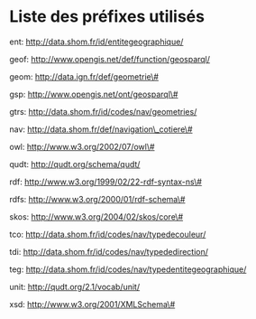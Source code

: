 # Liste des préfixes utilisés

ent: <http://data.shom.fr/id/entitegeographique/>

geof: <http://www.opengis.net/def/function/geosparql/>

geom: <http://data.ign.fr/def/geometrie\#>

gsp: <http://www.opengis.net/ont/geosparql\#>

gtrs: <http://data.shom.fr/id/codes/nav/geometries/>

nav: <http://data.shom.fr/def/navigation\_cotiere\#>

owl: <http://www.w3.org/2002/07/owl\#>

qudt: <http://qudt.org/schema/qudt/>

rdf: <http://www.w3.org/1999/02/22-rdf-syntax-ns\#>

rdfs: <http://www.w3.org/2000/01/rdf-schema\#>

skos: <http://www.w3.org/2004/02/skos/core\#>

tco: <http://data.shom.fr/id/codes/nav/typedecouleur/>

tdi: <http://data.shom.fr/id/codes/nav/typededirection/>

teg: <http://data.shom.fr/id/codes/nav/typedentitegeographique/>

unit: <http://qudt.org/2.1/vocab/unit/>

xsd: <http://www.w3.org/2001/XMLSchema\#>
